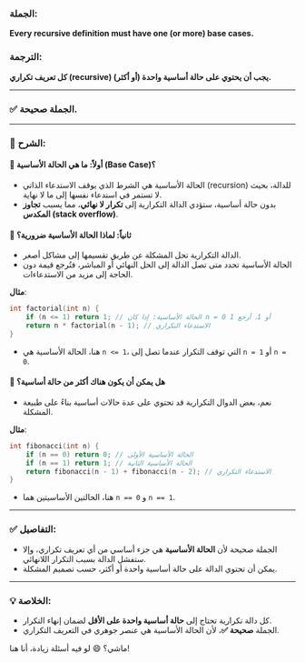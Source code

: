 ### الجملة:
**Every recursive definition must have one (or more) base cases.**

### الترجمة:
**كل تعريف تكراري (recursive) يجب أن يحتوي على حالة أساسية واحدة (أو أكثر).**

---

### ✅ الجملة **صحيحة**.

---

### 📘 الشرح:

#### 📌 أولاً: ما هي **الحالة الأساسية (Base Case)**؟
- الحالة الأساسية هي الشرط الذي يوقف الاستدعاء الذاتي (recursion) للدالة، بحيث لا تستمر في استدعاء نفسها إلى ما لا نهاية.
- بدون حالة أساسية، ستؤدي الدالة التكرارية إلى **تكرار لا نهائي**، مما يسبب **تجاوز المكدس (stack overflow)**.

#### 📌 ثانياً: لماذا الحالة الأساسية ضرورية؟
- الدالة التكرارية تحل المشكلة عن طريق تقسيمها إلى مشاكل أصغر.
- الحالة الأساسية تحدد متى تصل الدالة إلى الحل النهائي أو المباشر، فتُرجع قيمة دون الحاجة إلى مزيد من الاستدعاءات.

**مثال**:
```cpp
int factorial(int n) {
    if (n <= 1) return 1; // الحالة الأساسية: إذا كان n = 0 أو 1، أرجع 1
    return n * factorial(n - 1); // الاستدعاء التكراري
}
```
- هنا، الحالة الأساسية هي `n <= 1`، التي توقف التكرار عندما تصل إلى `n = 1` أو `n = 0`.

#### 📌 هل يمكن أن يكون هناك أكثر من حالة أساسية؟
- نعم، بعض الدوال التكرارية قد تحتوي على عدة حالات أساسية بناءً على طبيعة المشكلة.

**مثال**:
```cpp
int fibonacci(int n) {
    if (n == 0) return 0; // الحالة الأساسية الأولى
    if (n == 1) return 1; // الحالة الأساسية الثانية
    return fibonacci(n - 1) + fibonacci(n - 2); // الاستدعاء التكراري
}
```
- هنا، الحالتين الأساسيتين هما `n == 0` و `n == 1`.

---

### ✅ التفاصيل:
- الجملة صحيحة لأن **الحالة الأساسية** هي جزء أساسي من أي تعريف تكراري، وإلا ستفشل الدالة بسبب التكرار اللانهائي.
- يمكن أن تحتوي الدالة على حالة أساسية واحدة أو أكثر، حسب تصميم المشكلة.

---

### 💡 الخلاصة:
- كل دالة تكرارية تحتاج إلى **حالة أساسية واحدة على الأقل** لضمان إنهاء التكرار.
- الجملة **صحيحة ✅**، لأن الحالة الأساسية هي عنصر جوهري في التعريف التكراري.

ماشي؟ 😄 لو فيه أسئلة زيادة، أنا هنا!